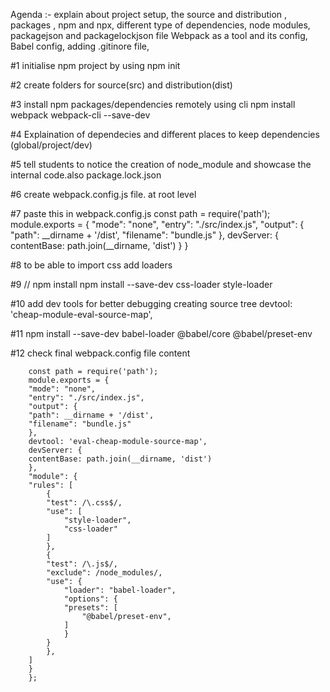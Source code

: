 Agenda :- explain about 
    project setup, 
    the source and distribution ,
    packages ,
    npm and npx,
    different type of dependencies,
    node modules,
    packagejson and packagelockjson file
    Webpack as a tool and its config,
    Babel config,
    adding .gitinore file,


#1 initialise npm project 
    by using npm init

#2 create folders for source(src) and distribution(dist)

#3 install npm packages/dependencies remotely using cli 
    npm install  webpack webpack-cli --save-dev

#4 Explaination of dependecies and different places to keep dependencies (global/project/dev)

#5 tell students to notice the creation of node_module and showcase the internal code.also package.lock.json

#6 create webpack.config.js file. at root level

#7 paste this in webpack.config.js
            const path = require('path');
            module.exports = {
            "mode": "none",
            "entry": "./src/index.js",
            "output": {
            "path": __dirname + '/dist',
            "filename": "bundle.js"
            },
            devServer: {
            contentBase: path.join(__dirname, 'dist')
            }
            }

#8 to be able to import css add loaders 

#9  // npm install
    npm install --save-dev css-loader style-loader

#10 add dev tools for better debugging creating source tree
     devtool: 'cheap-module-eval-source-map',

#11 npm install --save-dev babel-loader @babel/core @babel/preset-env

#12 check final webpack.config file content 
    
        const path = require('path');
        module.exports = {
        "mode": "none",
        "entry": "./src/index.js",
        "output": {
        "path": __dirname + '/dist',
        "filename": "bundle.js"
        },
        devtool: 'eval-cheap-module-source-map',
        devServer: {
        contentBase: path.join(__dirname, 'dist')
        },
        "module": {
        "rules": [
            {
            "test": /\.css$/,
            "use": [
                "style-loader",
                "css-loader"
            ]
            },
            {
            "test": /\.js$/,
            "exclude": /node_modules/,
            "use": {
                "loader": "babel-loader",
                "options": {
                "presets": [
                    "@babel/preset-env",
                ]
                }
            }
            },
        ]
        }
        };


            